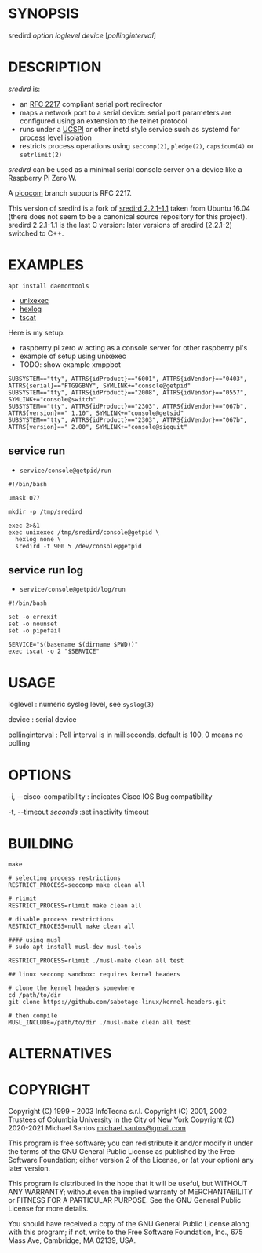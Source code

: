 # SYNOPSIS

sredird _option_ _loglevel_ _device_ [*pollinginterval*]

# DESCRIPTION

*sredird* is:
- an [RFC 2217](https://datatracker.ietf.org/doc/html/rfc2217) compliant
  serial port redirector
- maps a network port to a serial device: serial port parameters are
  configured using an extension to the telnet protocol
- runs under a [UCSPI](http://cr.yp.to/proto/ucspi.txt) or other inetd
  style service such as systemd for process level isolation
- restricts process operations using `seccomp(2)`, `pledge(2)`,
  `capsicum(4)` or `setrlimit(2)`

*sredird* can be used as a minimal serial console server on a device like
a Raspberry Pi Zero W.

A [picocom](https://github.com/npat-efault/picocom/tree/rfc2217) branch
supports RFC 2217.

This version of sredird is a fork of [sredird
2.2.1-1.1](https://github.com/msantos/sredird/blob/master/README)
taken from Ubuntu 16.04 (there does not seem to be a canonical source
repository for this project). sredird 2.2.1-1.1 is the last C version:
later versions of sredird (2.2.1-2) switched to C++.

# EXAMPLES

```
apt install daemontools
```

- [unixexec](https://github.com/msantos/unixexec)
- [hexlog](https://github.com/msantos/hexlog)
- [tscat](https://github.com/msantos/tscat)

Here is my setup:

- raspberry pi zero w acting as a console server for other raspberry pi's
- example of setup using unixexec
- TODO: show example xmppbot

```/etc/udev/rules.d/10-usb-serial.rules
SUBSYSTEM=="tty", ATTRS{idProduct}=="6001", ATTRS{idVendor}=="0403", ATTRS{serial}=="FTG9GBNY", SYMLINK+="console@getpid"
SUBSYSTEM=="tty", ATTRS{idProduct}=="2008", ATTRS{idVendor}=="0557", SYMLINK+="console@switch"
SUBSYSTEM=="tty", ATTRS{idProduct}=="2303", ATTRS{idVendor}=="067b", ATTRS{version}==" 1.10", SYMLINK+="console@getsid"
SUBSYSTEM=="tty", ATTRS{idProduct}=="2303", ATTRS{idVendor}=="067b", ATTRS{version}==" 2.00", SYMLINK+="console@sigquit"
```
## service run

- `service/console@getpid/run`
```shell
#!/bin/bash

umask 077

mkdir -p /tmp/sredird

exec 2>&1
exec unixexec /tmp/sredird/console@getpid \
  hexlog none \
  sredird -t 900 5 /dev/console@getpid
```

## service run log

- `service/console@getpid/log/run`
```shell
#!/bin/bash

set -o errexit
set -o nounset
set -o pipefail

SERVICE="$(basename $(dirname $PWD))"
exec tscat -o 2 "$SERVICE"
```

# USAGE

loglevel
: numeric syslog level, see `syslog(3)`

device
: serial device

pollinginterval
: Poll interval is in milliseconds, default is 100, 0 means no polling

# OPTIONS

-i, --cisco-compatibility
: indicates Cisco IOS Bug compatibility

-t, --timeout _seconds_
:set inactivity timeout

# BUILDING

    make

    # selecting process restrictions
    RESTRICT_PROCESS=seccomp make clean all

    # rlimit
    RESTRICT_PROCESS=rlimit make clean all

    # disable process restrictions
    RESTRICT_PROCESS=null make clean all

    #### using musl
    # sudo apt install musl-dev musl-tools

    RESTRICT_PROCESS=rlimit ./musl-make clean all test

    ## linux seccomp sandbox: requires kernel headers

    # clone the kernel headers somewhere
    cd /path/to/dir
    git clone https://github.com/sabotage-linux/kernel-headers.git

    # then compile
    MUSL_INCLUDE=/path/to/dir ./musl-make clean all test

# ALTERNATIVES

# COPYRIGHT

Copyright (C) 1999 - 2003 InfoTecna s.r.l.
Copyright (C) 2001, 2002 Trustees of Columbia University in the City of New York
Copyright (C) 2020-2021 Michael Santos <michael.santos@gmail.com>

This program is free software; you can redistribute it and/or modify
it under the terms of the GNU General Public License as published by
the Free Software Foundation; either version 2 of the License, or
(at your option) any later version.

This program is distributed in the hope that it will be useful,
but WITHOUT ANY WARRANTY; without even the implied warranty of
MERCHANTABILITY or FITNESS FOR A PARTICULAR PURPOSE. See the
GNU General Public License for more details.

You should have received a copy of the GNU General Public License
along with this program; if not, write to the Free Software
Foundation, Inc., 675 Mass Ave, Cambridge, MA 02139, USA.
